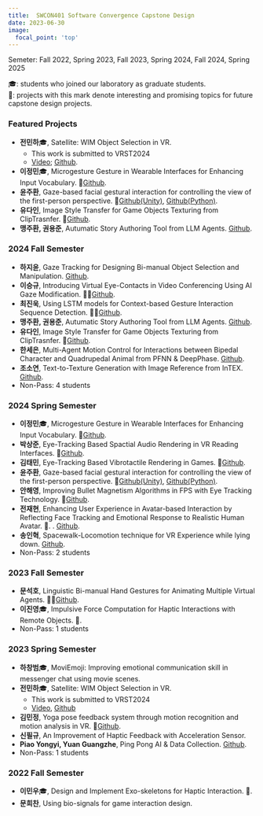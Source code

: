 ```yaml
---
title:  SWCON401 Software Convergence Capstone Design
date: 2023-06-30
image:
  focal_point: 'top'
---
```

Semeter: Fall 2022, Spring 2023, Fall 2023, Spring 2024, Fall 2024, Spring 2025
<!--more-->
🎓: students who joined our laboratory as graduate students.<br>
🔬: projects with this mark denote interesting and promising topics for future capstone design projects.<br>

### Featured Projects
- **전민하**🎓, Satellite: WIM Object Selection in VR.
  - This work is submitted to VRST2024
  - [Video](); [Github]().
- **이정민**🎓, Microgesture Gesture in Wearable Interfaces for Enhancing Input Vocabulary. 🔬[Github](https://github.com/ketchupmustardmayonnaise/SWCD_HandInterface).
- **윤주환**, Gaze-based facial gestural interaction for controlling the view of the first-person perspective. 🔬[Github(Unity)](https://github.com/Juhwan3d/Eyetracking_FacialGesture_DynamicRotationGain_Unity.git), [Github(Python)](https://github.com/Juhwan3d/Eyetracking_FacialGesture_DynamicRotationGain_Python.git).
- **유다인**, Image Style Transfer for Game Objects Texturing from ClipTrasnfer. 🔬[Github](https://github.com/dain6978/CLIPstyler).
- **맹주환, 권용준**, Autumatic Story Authoring Tool from LLM Agents. [Github](https://github.com/JuhwanMaeng/capstone_2024-2).

### 2024 Fall Semester
- **하지윤**, Gaze Tracking for Designing Bi-manual Object Selection and Manipulation. [Github](https://github.com/HA-jiyun/Gaze-based-Bare-Hand-Controller/tree/main).
- **이승규**, Introducing Virtual Eye-Contacts in Video Conferencing Using AI Gaze Modification. 🔬🔬[Github](https://github.com/Nuonlee/Oh_I_See_You).
- **최진욱**, Using LSTM models for Context-based Gesture Interaction Sequence Detection. 🔬🔬[Github](https://github.com/JinwookChei/GGI_GestureGripInterface).
- **맹주환, 권용준**, Autumatic Story Authoring Tool from LLM Agents. [Github](https://github.com/JuhwanMaeng/capstone_2024-2).
- **유다인**, Image Style Transfer for Game Objects Texturing from ClipTrasnfer. 🔬[Github](https://github.com/dain6978/CLIPstyler).
- **한세은**, Multi-Agent Motion Control for Interactions between Bipedal Character and Quadrupedal Animal from PFNN & DeepPhase. [Github](https://github.com/grace7040/Human-Dog-Walking ).
- **조소연**, Text-to-Texture Generation with Image Reference from InTEX. [Github](https://github.com/SYiee/InTeX).
- Non-Pass: 4 students

### 2024 Spring Semester
- **이정민**🎓, Microgesture Gesture in Wearable Interfaces for Enhancing Input Vocabulary. 🔬[Github](https://github.com/ketchupmustardmayonnaise/SWCD_HandInterface).
- **박상준**, Eye-Tracking Based Spactial Audio Rendering in VR Reading Interfaces. 🔬[Github](https://github.com/sangjun12458/EyeTracking-TextToSound).
- **김태민**, Eye-Tracking Based Vibrotactile Rendering in Games. 🔬[Github](https://github.com/terry1577/SWCDfinal).
- **윤주환**, Gaze-based facial gestural interaction for controlling the view of the first-person perspective. 🔬[Github(Unity)](https://github.com/Juhwan3d/Eyetracking_FacialGesture_DynamicRotationGain_Unity.git), [Github(Python)](https://github.com/Juhwan3d/Eyetracking_FacialGesture_DynamicRotationGain_Python.git).
- **안해영**, Improving Bullet Magnetism Algorithms in FPS with Eye Tracking Technology. 🔬[Github](https://github.com/anhaeyeong/EBM.git).
- **전재현**, Enhancing User Experience in Avatar-based Interaction by Reflecting Face Tracking and Emotional Response to Realistic Human Avatar. 🔬.
. [Github](https://github.com/J2on/SWCapstoneDesign).
- **송인혁**, Spacewalk-Locomotion technique for VR Experience while lying down. [Github](https://github.com/Chesed990204/SpaceWalkVR).
- Non-Pass: 2 students

### 2023 Fall Semester
- **문석호**, Linguistic Bi-manual Hand Gestures for Animating Multiple Virtual Agents. 🔬🔬[Github](https://github.com/khumsh/23-2-SW-Capstone-Design).
- **이진영**🎓, Impulsive Force Computation for Haptic Interactions with Remote Objects. 🔬.
- Non-Pass: 1 students

### 2023 Spring Semester
- **하창범**🎓, MoviEmoji: Improving emotional communication skill in messenger chat using movie scenes.
- **전민하**🎓, Satellite: WIM Object Selection in VR.
  - This work is submitted to VRST2024
  - [Video](), [Github]()
- **김민정**, Yoga pose feedback system through motion recognition and motion analysis in VR. 🔬[Github](https://github.com/mmindoong/-2023-1-FitnessVRUnity).
- **신필규**, An Improvement of Haptic Feedback with Acceleration Sensor. 
- **Piao Yongyi, Yuan Guangzhe**, Ping Pong AI & Data Collection. [Github](https://github.com/PIAOYONGYI2019102072/2023-1SWCD).
- Non-Pass: 1 students

### 2022 Fall Semester
- **이민우**🎓, Design and Implement Exo-skeletons for Haptic Interaction. 🔬.
- **문희찬**, Using bio-signals for game interaction design. 
